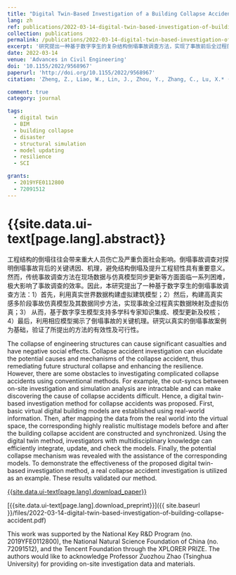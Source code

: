 ```yaml
---
title: "Digital Twin-Based Investigation of a Building Collapse Accident"
lang: zh
ref: publications/2022-03-14-digital-twin-based-investigation-of-building-collapse-accident
collection: publications
permalink: /publications/2022-03-14-digital-twin-based-investigation-of-building-collapse-accident
excerpt: '研究提出一种基于数字孪生的复杂结构倒塌事故调查方法，实现了事故前后全过程的仿真推演及诱因分析.'
date: 2022-03-14
venue: 'Advances in Civil Engineering'
doi: '10.1155/2022/9568967'
paperurl: 'http://doi.org/10.1155/2022/9568967'
citation: 'Zheng, Z., Liao, W., Lin, J., Zhou, Y., Zhang, C., Lu, X.* (2022). Digital Twin-Based Investigation of a Building Collapse Accident. <i>Advances in Civil Engineering</i>, 2022, 9568967. doi: 10.1155/2022/9568967'

comment: true
category: journal

tags: 
  - digital twin
  - BIM
  - building collapse
  - disaster
  - structural simulation
  - model updating
  - resilience
  - SCI

grants:
  - 2019YFE0112800
  - 72091512
---
```



{{site.data.ui-text[page.lang].abstract}}
====

工程结构的倒塌往往会带来重大人员伤亡及严重负面社会影响。倒塌事故调查对探明倒塌事故背后的关键诱因、机理，避免结构倒塌及提升工程韧性具有重要意义。然而，传统事故调查方法在现场数据与仿真模型同步更新等方面面临一系列困难，极大影响了事故调查的效率。因此，本研究提出了一种基于数字孪生的倒塌事故调查方法：1）首先，利用真实世界数据构建虚拟建筑模型；2）然后，构建高真实感多阶段事故仿真模型及其数据同步方法，实现事故全过程真实数据映射及虚拟仿真；3） 从而，基于数字孪生模型支持多学科专家知识集成、模型更新及校核；4）最后，利用相应模型揭示了倒塌事故的关键机理。研究以真实的倒塌事故案例为基础，验证了所提出的方法的有效性及可行性。
 
The collapse of engineering structures can cause significant casualties and have negative social effects. Collapse accident investigation can elucidate the potential causes and mechanisms of the collapse accident, thus remediating future structural collapse and enhancing the resilience. However, there are some obstacles to investigating complicated collapse accidents using conventional methods. For example, the out-syncs between on-site investigation and simulation analysis are intractable and can make discovering the cause of collapse accidents difficult. Hence, a digital twin-based investigation method for collapse accidents was proposed. First, basic virtual digital building models are established using real-world information. Then, after mapping the data from the real world into the virtual space, the corresponding highly realistic multistage models before and after the building collapse accident are constructed and synchronized. Using the digital twin method, investigators with multidisciplinary knowledge can efficiently integrate, update, and check the models. Finally, the potential collapse mechanism was revealed with the assistance of the corresponding models. To demonstrate the effectiveness of the proposed digital twin-based investigation method, a real collapse accident investigation is utilized as an example. These results validated our method.

[{{site.data.ui-text[page.lang].download_paper}}]({{page.paperurl}})

[{{site.data.ui-text[page.lang].download_preprint}}]({{ site.baseurl }}/files/2022-03-14-digital-twin-based-investigation-of-building-collapse-accident.pdf)

This work was supported by the National Key R&D Program (no. 2019YFE0112800), the National Natural Science Foundation of China (no. 72091512), and the Tencent Foundation through the XPLORER PRIZE. The authors would like to acknowledge Professor Zuozhou Zhao (Tsinghua University) for providing on-site investigation data and materials.


